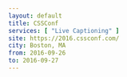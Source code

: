 ```yaml
---
layout: default
title: CSSConf
services: [ "Live Captioning" ]
site: https://2016.cssconf.com/
city: Boston, MA
from: 2016-09-26
to: 2016-09-27
---
```

